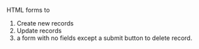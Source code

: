 
 HTML forms to
 1. Create new records
 2. Update records
 3. a form with no fields except a submit button to delete record.
